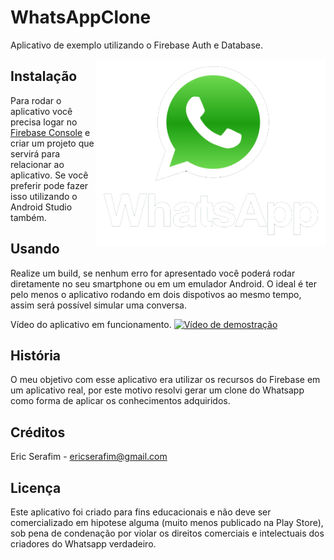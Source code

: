 # WhatsAppClone
Aplicativo de exemplo utilizando o Firebase Auth e Database.

<img align="right" height="300" src="https://github.com/ericserafim/WhatsAppClone/blob/master/app/src/main/res/drawable/logo.png">

## Instalação

Para rodar o aplicativo você precisa logar no [Firebase Console](https://console.firebase.google.com/) e criar um projeto que servirá para relacionar ao aplicativo. Se você preferir pode fazer isso utilizando o Android Studio também.

## Usando

Realize um build, se nenhum erro for apresentado você poderá rodar diretamente no seu smartphone ou em um emulador Android.
O ideal é ter pelo menos o aplicativo rodando em dois dispotivos ao mesmo tempo, assim será possível simular uma conversa.

Vídeo do aplicativo em funcionamento.
[![Vídeo de demostração](https://img.youtube.com/vi/VvOocvQb7Xw/0.jpg)](https://www.youtube.com/watch?v=VvOocvQb7Xw)

## História

O meu objetivo com esse aplicativo era utilizar os recursos do Firebase em um aplicativo real, por este motivo resolvi gerar um clone do Whatsapp como forma de aplicar os conhecimentos adquiridos.

## Créditos

Eric Serafim - ericserafim@gmail.com

## Licença

Este aplicativo foi criado para fins educacionais e não deve ser comercializado em hipotese alguma (muito menos publicado na Play Store), sob pena de condenação por violar os direitos comerciais e intelectuais dos criadores do Whatsapp verdadeiro.
